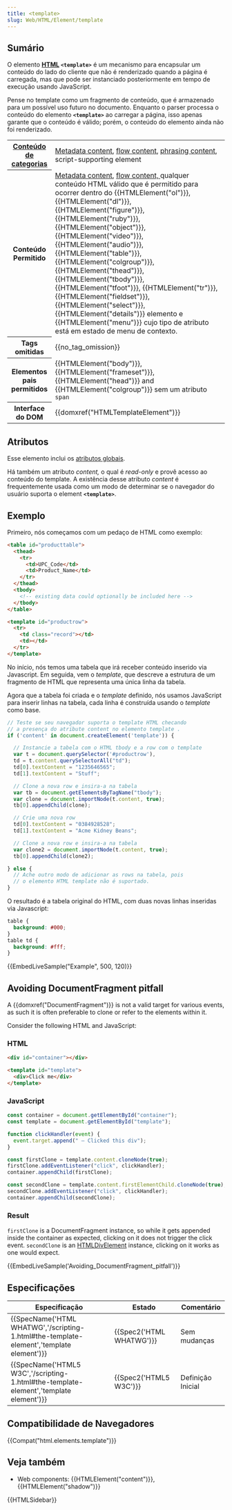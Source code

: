 ```yaml
---
title: <template>
slug: Web/HTML/Element/template
---
```


## Sumário

O elemento **[HTML](/pt-BR/docs/Web/HTML) `<template>`** é um mecanismo para encapsular um conteúdo do lado do cliente que não é renderizado quando a página é carregada, mas que pode ser instanciado posteriormente em tempo de execução usando JavaScript.

Pense no template como um fragmento de conteúdo, que é armazenado para um possível uso futuro no documento. Enquanto o parser processa o conteúdo do elemento **`<template>`** ao carregar a página, isso apenas garante que o conteúdo é válido; porém, o conteúdo do elemento ainda não foi renderizado.

<table class="properties">
  <tbody>
    <tr>
      <th scope="row">
        <a
          href="/pt-BR/docs/Web/HTML/Content_categories"
          >Conteúdo de categorias</a
        >
      </th>
      <td>
        <a href="/pt-BR/docs/Web/HTML/Content_categories#Metadata_content"
          >Metadata content</a
        >,
        <a href="/pt-BR/docs/Web/HTML/Content_categories#Flow_content"
          >flow content</a
        >,
        <a href="/pt-BR/docs/Web/Guide/HTML/Content_categories#Phrasing_content"
          >phrasing content</a
        >, script-supporting element
      </td>
    </tr>
    <tr>
      <th scope="row">Conteúdo Permitido</th>
      <td>
        <a href="/pt-BR/docs/Web/HTML/Content_categories#Metadata_content"
          >Metadata content</a
        >,
        <a href="/pt-BR/docs/Web/HTML/Content_categories#Flow_content"
          >flow content, </a
        >qualquer conteúdo HTML válido que é permitido para ocorrer dentro do
        {{HTMLElement("ol")}}, {{HTMLElement("dl")}},
        {{HTMLElement("figure")}}, {{HTMLElement("ruby")}},
        {{HTMLElement("object")}}, {{HTMLElement("video")}},
        {{HTMLElement("audio")}}, {{HTMLElement("table")}},
        {{HTMLElement("colgroup")}}, {{HTMLElement("thead")}},
        {{HTMLElement("tbody")}}, {{HTMLElement("tfoot")}},
        {{HTMLElement("tr")}}, {{HTMLElement("fieldset")}},
        {{HTMLElement("select")}}, {{HTMLElement("details")}}
        elemento e {{HTMLElement("menu")}} cujo tipo de atributo está
        em estado de menu de contexto.
      </td>
    </tr>
    <tr>
      <th scope="row">Tags omitidas</th>
      <td>{{no_tag_omission}}</td>
    </tr>
    <tr>
      <th scope="row">Elementos pais permitidos</th>
      <td>
        {{HTMLElement("body")}}, {{HTMLElement("frameset")}},
        {{HTMLElement("head")}} and
        {{HTMLElement("colgroup")}} sem um atributo <code>span</code>
      </td>
    </tr>
    <tr>
      <th scope="row">Interface do DOM</th>
      <td>{{domxref("HTMLTemplateElement")}}</td>
    </tr>
  </tbody>
</table>

## Atributos

Esse elemento inclui os [atributos globais](/pt-BR/docs/Web/HTML/Global_attributes).

Há também um atributo _content,_ o qual é _read-only_ e provê acesso ao conteúdo do template. A existência desse atributo _content_ é frequentemente usada como um modo de determinar se o navegador do usuário suporta o element **`<template>`**.

## Exemplo

Primeiro, nós começamos com um pedaço de HTML como exemplo:

```html
<table id="producttable">
  <thead>
    <tr>
      <td>UPC_Code</td>
      <td>Product_Name</td>
    </tr>
  </thead>
  <tbody>
    <!-- existing data could optionally be included here -->
  </tbody>
</table>

<template id="productrow">
  <tr>
    <td class="record"></td>
    <td></td>
  </tr>
</template>
```

No início, nós temos uma tabela que irá receber conteúdo inserido via Javascript. Em seguida, vem o _template_, que descreve a estrutura de um fragmento de HTML que representa uma única linha da tabela.

Agora que a tabela foi criada e o _template_ definido, nós usamos JavaScript para inserir linhas na tabela, cada linha é construída usando o _template_ como base.

```js
// Teste se seu navegador suporta o template HTML checando
// a presença do atribute content no elemento template .
if ('content' in document.createElement('template')) {

  // Instancie a tabela com o HTML tbody e a row com o template
  var t = document.querySelector('#productrow'),
  td = t.content.querySelectorAll("td");
  td[0].textContent = "1235646565";
  td[1].textContent = "Stuff";

  // Clone a nova row e insira-a na tabela
  var tb = document.getElementsByTagName("tbody");
  var clone = document.importNode(t.content, true);
  tb[0].appendChild(clone);

  // Crie uma nova row
  td[0].textContent = "0384928528";
  td[1].textContent = "Acme Kidney Beans";

  // Clone a nova row e insira-a na tabela
  var clone2 = document.importNode(t.content, true);
  tb[0].appendChild(clone2);

} else {
  // Ache outro modo de adicionar as rows na tabela, pois
  // o elemento HTML template não é suportado.
}
```

O resultado é a tabela original do HTML, com duas novas linhas inseridas via Javascript:

```css hidden
table {
  background: #000;
}
table td {
  background: #fff;
}
```

{{EmbedLiveSample("Example", 500, 120)}}


## Avoiding DocumentFragment pitfall

A {{domxref("DocumentFragment")}} is not a valid target for various events, as such it is often preferable to clone or refer to the elements within it.

Consider the following HTML and JavaScript:

### HTML

```html
<div id="container"></div>

<template id="template">
  <div>Click me</div>
</template>
```

### JavaScript

```js
const container = document.getElementById("container");
const template = document.getElementById("template");

function clickHandler(event) {
  event.target.append(" — Clicked this div");
}

const firstClone = template.content.cloneNode(true);
firstClone.addEventListener("click", clickHandler);
container.appendChild(firstClone);

const secondClone = template.content.firstElementChild.cloneNode(true);
secondClone.addEventListener("click", clickHandler);
container.appendChild(secondClone);
```

### Result

`firstClone` is a DocumentFragment instance, so while it gets appended inside the container as expected, clicking on it does not trigger the click event. `secondClone` is an [HTMLDivElement](/en-US/docs/Web/API/HTMLDivElement) instance, clicking on it works as one would expect.

{{EmbedLiveSample('Avoiding_DocumentFragment_pitfall')}}

## Especificações

| Especificação                                                                                                        | Estado                           | Comentário        |
| -------------------------------------------------------------------------------------------------------------------- | -------------------------------- | ----------------- |
| {{SpecName('HTML WHATWG','/scripting-1.html#the-template-element','template element')}} | {{Spec2('HTML WHATWG')}} | Sem mudanças      |
| {{SpecName('HTML5 W3C','/scripting-1.html#the-template-element','template element')}}     | {{Spec2('HTML5 W3C')}}     | Definição Inicial |

## Compatibilidade de Navegadores

{{Compat("html.elements.template")}}

## Veja também

- Web components: {{HTMLElement("content")}}, {{HTMLElement("shadow")}}

{{HTMLSidebar}}
